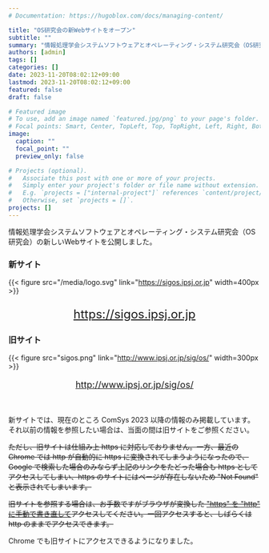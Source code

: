 ```yaml
---
# Documentation: https://hugoblox.com/docs/managing-content/

title: "OS研究会の新Webサイトをオープン"
subtitle: ""
summary: "情報処理学会システムソフトウェアとオペレーティング・システム研究会（OS研究会）の新しいWebサイトを公開しました。"
authors: [admin]
tags: []
categories: []
date: 2023-11-20T08:02:12+09:00
lastmod: 2023-11-20T08:02:12+09:00
featured: false
draft: false

# Featured image
# To use, add an image named `featured.jpg/png` to your page's folder.
# Focal points: Smart, Center, TopLeft, Top, TopRight, Left, Right, BottomLeft, Bottom, BottomRight.
image:
  caption: ""
  focal_point: ""
  preview_only: false

# Projects (optional).
#   Associate this post with one or more of your projects.
#   Simply enter your project's folder or file name without extension.
#   E.g. `projects = ["internal-project"]` references `content/project/deep-learning/index.md`.
#   Otherwise, set `projects = []`.
projects: []
---
```


情報処理学会システムソフトウェアとオペレーティング・システム研究会（OS研究会）の新しいWebサイトを公開しました。

### 新サイト

{{< figure src="/media/logo.svg" link="https://sigos.ipsj.or.jp" width=400px >}}
<p style="text-align: center; font-size: x-large;">
<a href="https://sigos.ipsj.or.jp">https://sigos.ipsj.or.jp</a>
</p>

### 旧サイト

{{< figure src="sigos.png" link="http://www.ipsj.or.jp/sig/os/" width=300px >}}
<p style="text-align: center; font-size: large;">
<a href="http://www.ipsj.or.jp/sig/os/">http://www.ipsj.or.jp/sig/os/</a>
</p>

<br>

新サイトでは、現在のところ ComSys 2023 以降の情報のみ掲載しています。それ以前の情報を参照したい場合は、当面の間は旧サイトをご参照ください。

~~ただし、旧サイトは仕組み上 https に対応しておりません。一方、最近の Chrome では http が自動的に https に変換されてしまうようになったので、Google で検索した場合のみならず上記のリンクをたどった場合も https としてアクセスしてしまい、https のサイトにはページが存在しないため "Not Found" と表示されてしまいます。~~

~~旧サイトを参照する場合は、お手数ですがブラウザが変換した <u>"https" を "http" に手動で書き直して</u>アクセスしてください。一回アクセスすると、しばらくは http のままでアクセスできます。~~

Chrome でも旧サイトにアクセスできるようになりました。
